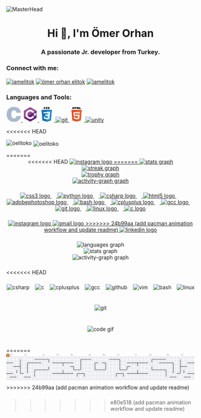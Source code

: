 ![MasterHead](https://cdn.neowin.com/news/images/uploaded/2021/04/1619644762_github-desktop_story.jpg)
<h1 align="center">Hi 👋, I'm Ömer Orhan</h1>
<h3 align="center">A passionate Jr. developer from Turkey.</h3>

<h3 align="left">Connect with me:</h3>
<p align="left">
<a href="https://twitter.com/iamelitok" target="blank"><img align="center" src="https://raw.githubusercontent.com/rahuldkjain/github-profile-readme-generator/master/src/images/icons/Social/twitter.svg" alt="iamelitok" height="30" width="40" /></a>
<a href="https://linkedin.com/in/ömer orhan elitok" target="blank"><img align="center" src="https://raw.githubusercontent.com/rahuldkjain/github-profile-readme-generator/master/src/images/icons/Social/linked-in-alt.svg" alt="ömer orhan elitok" height="30" width="40" /></a>
<a href="https://instagram.com/iamelitok" target="blank"><img align="center" src="https://raw.githubusercontent.com/rahuldkjain/github-profile-readme-generator/master/src/images/icons/Social/instagram.svg" alt="iamelitok" height="30" width="40" /></a>
</p>

<h3 align="left">Languages and Tools:</h3>
<p align="left"> <a href="https://www.cprogramming.com/" target="_blank" rel="noreferrer"> <img src="https://raw.githubusercontent.com/devicons/devicon/master/icons/c/c-original.svg" alt="c" width="40" height="40"/> </a> <a href="https://www.w3schools.com/cs/" target="_blank" rel="noreferrer"> <img src="https://raw.githubusercontent.com/devicons/devicon/master/icons/csharp/csharp-original.svg" alt="csharp" width="40" height="40"/> </a> <a href="https://www.w3schools.com/css/" target="_blank" rel="noreferrer"> <img src="https://raw.githubusercontent.com/devicons/devicon/master/icons/css3/css3-original-wordmark.svg" alt="css3" width="40" height="40"/> </a> <a href="https://git-scm.com/" target="_blank" rel="noreferrer"> <img src="https://www.vectorlogo.zone/logos/git-scm/git-scm-icon.svg" alt="git" width="40" height="40"/> </a> <a href="https://www.w3.org/html/" target="_blank" rel="noreferrer"> <img src="https://raw.githubusercontent.com/devicons/devicon/master/icons/html5/html5-original-wordmark.svg" alt="html5" width="40" height="40"/> </a> <a href="https://unity.com/" target="_blank" rel="noreferrer"> <img src="https://www.vectorlogo.zone/logos/unity3d/unity3d-icon.svg" alt="unity" width="40" height="40"/> </a> </p>

<<<<<<< HEAD
<p><img align="left" src="https://github-readme-stats.vercel.app/api/top-langs?username=oelitoko&show_icons=true&locale=en&layout=compact" alt="oelitoko" /></p>

<p>&nbsp;<img align="center" src="https://github-readme-stats.vercel.app/api?username=oelitoko&show_icons=true&locale=en" alt="oelitoko" /></p>
=======
<div align="center">
<<<<<<< HEAD
  <a href="https://www.instagram.com/iamelitok/" target="_blank">
    <img src="https://raw.githubusercontent.com/maurodesouza/profile-readme-generator/master/src/assets/icons/social/instagram/default.svg" width="50" height="40" alt="instagram logo"  />
=======
  <img src="https://github-readme-stats.vercel.app/api?username=OelitokO&hide_title=false&hide_rank=false&show_icons=false&include_all_commits=true&count_private=true&disable_animations=false&theme=tokyonight&locale=en&hide_border=false" height="150" alt="stats graph" /> <br>
  <img src="https://streak-stats.demolab.com?user=OelitokO&locale=en&mode=weekly&theme=tokyonight&hide_border=false&border_radius=5" height="150" alt="streak graph" /> <br>
  <img src="https://github-profile-trophy.vercel.app?username=OelitokO&no-frame=true&no-bg=true" height="150" alt="trophy graph" /> <br>
  <img src="https://github-readme-activity-graph.vercel.app/graph?username=OelitokO&area=true&hide_border=true&hide_title=true&theme=redical" height="150" alt="activity-graph graph"  />
</div>

###

<div align="center">
  <img src="https://cdn.jsdelivr.net/gh/devicons/devicon/icons/css3/css3-original.svg" height="30" alt="css3 logo"  />
  <img width="12" />
  <img src="https://skillicons.dev/icons?i=py" height="30" alt="python logo"  />
  <img width="12" />
  <img src="https://cdn.jsdelivr.net/gh/devicons/devicon/icons/csharp/csharp-original.svg" height="30" alt="csharp logo"  />
  <img width="12" />
  <img src="https://cdn.jsdelivr.net/gh/devicons/devicon/icons/html5/html5-original.svg" height="30" alt="html5 logo"  />
  <img width="12" />
  <img src="https://skillicons.dev/icons?i=ps" height="30" alt="adobephotoshop logo"  />
  <img width="12" />
  <img src="https://cdn.jsdelivr.net/gh/devicons/devicon/icons/bash/bash-original.svg" height="30" alt="bash logo"  />
  <img width="12" />
  <img src="https://cdn.jsdelivr.net/gh/devicons/devicon/icons/cplusplus/cplusplus-original.svg" height="30" alt="cplusplus logo"  />
  <img width="12" />
  <img src="https://cdn.jsdelivr.net/gh/devicons/devicon/icons/gcc/gcc-original.svg" height="30" alt="gcc logo"  />
  <img width="12" />
  <img src="https://cdn.jsdelivr.net/gh/devicons/devicon/icons/git/git-plain.svg" height="30" alt="git logo"  />
  <img width="12" />
  <img src="https://cdn.jsdelivr.net/gh/devicons/devicon/icons/linux/linux-original.svg" height="30" alt="linux logo"  />
  <img width="12" />
  <img src="https://skillicons.dev/icons?i=c" height="30" alt="c logo"  />
</div>

###

<div align="center">
  <a href="https://www.instagram.com/oelitoko" target="_blank">
    <img src="https://img.shields.io/static/v1?message=Instagram&logo=instagram&label=&color=E4405F&logoColor=white&labelColor=&style=for-the-badge" height="35" alt="instagram logo"  />
  </a>
  <a href="mailto:omerelitok.05@gmail.com" target="_blank">
    <img src="https://img.shields.io/static/v1?message=Gmail&logo=gmail&label=&color=D14836&logoColor=white&labelColor=&style=for-the-badge" height="35" alt="gmail logo"  />
>>>>>>> 24b99aa (add pacman animation workflow and update readme)
  </a>
  <a href="https://www.linkedin.com/in/%C3%B6mer-orhan-elitok-7b9936287/" target="_blank">
    <img src="https://raw.githubusercontent.com/maurodesouza/profile-readme-generator/master/src/assets/icons/social/linkedin/default.svg" width="50" height="40" alt="linkedin logo"  />
  </a>
</div>

###

<div align="center">
  <img src="https://github-readme-stats.vercel.app/api/top-langs?username=OelitokO&locale=en&hide_title=false&layout=compact&card_width=320&langs_count=7&theme=radical&hide_border=false" height="700" alt="languages graph" /> <br>
  <img src="https://github-readme-stats.vercel.app/api?username=OelitokO&hide_title=false&hide_rank=false&show_icons=true&include_all_commits=true&count_private=true&disable_animations=false&theme=radical&locale=en&hide_border=false" height="400" alt="stats graph" /> <br>
  <img src="https://github-readme-activity-graph.vercel.app/graph?username=OelitokO&theme=redical&area=true&hide_border=false&hide_title=false&radius=500" height="500" alt="activity-graph graph"  />
</div>

###

<<<<<<< HEAD
###

###



<div align="center">
  <div style="display: flex; flex-wrap: wrap; justify-content: center; gap: 15px;">
    <img src="https://cdn.jsdelivr.net/gh/devicons/devicon/icons/csharp/csharp-plain.svg" height="40" alt="csharp" />
    <img src="https://cdn.jsdelivr.net/gh/devicons/devicon/icons/c/c-plain.svg" height="40" alt="c" />
    <img src="https://cdn.jsdelivr.net/gh/devicons/devicon/icons/cplusplus/cplusplus-plain.svg" height="40" alt="cplusplus" />
    <img src="https://cdn.jsdelivr.net/gh/devicons/devicon/icons/gcc/gcc-original.svg" height="40" alt="gcc" />
    <img src="https://cdn.jsdelivr.net/gh/devicons/devicon/icons/github/github-original.svg" height="40" alt="github" />
    <img src="https://cdn.jsdelivr.net/gh/devicons/devicon/icons/vim/vim-original.svg" height="40" alt="vim" />
    <img src="https://cdn.jsdelivr.net/gh/devicons/devicon/icons/bash/bash-original.svg" height="40" alt="bash" />
    <img src="https://cdn.jsdelivr.net/gh/devicons/devicon/icons/linux/linux-original.svg" height="40" alt="linux" />
    <img src="https://cdn.jsdelivr.net/gh/devicons/devicon/icons/git/git-original.svg" height="40" alt="git" />
  </div>
</div>

<br />



<div align="center">
  <img src="https://i.pinimg.com/originals/90/70/32/9070324cdfc07c68d60eed0c39e77573.gif" width="400" alt="code gif" />
</div>

###


###

<br clear="both">
=======
<picture>
  <source media="(prefers-color-scheme: dark)" srcset="https://raw.githubusercontent.com/OelitokO/OelitokO/output/pacman-contribution-graph-dark.svg">
  <source media="(prefers-color-scheme: light)" srcset="https://raw.githubusercontent.com/OelitokO/OelitokO/output/pacman-contribution-graph.svg">
  <img alt="pacman contribution graph" src="https://raw.githubusercontent.com/OelitokO/OelitokO/output/pacman-contribution-graph.svg">
</picture>
>>>>>>> 24b99aa (add pacman animation workflow and update readme)

###
>>>>>>> e80e518 (add pacman animation workflow and update readme)
